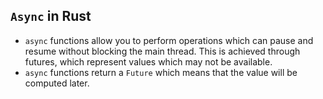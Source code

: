 
## `Async` in Rust


- `async` functions allow you to perform operations which can pause and resume without blocking the main thread. This is achieved through futures, which represent values which may not be available.
- `async` functions return a `Future` which means that the value will be computed later.